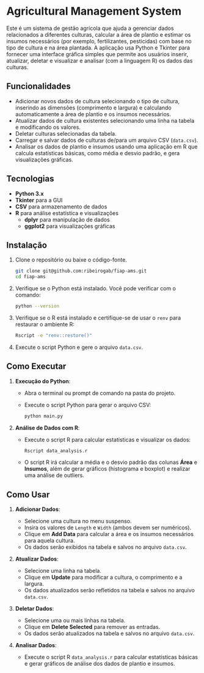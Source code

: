 # Agricultural Management System

Este é um sistema de gestão agrícola que ajuda a gerenciar dados relacionados a diferentes culturas, calcular a área de plantio e estimar os insumos necessários (por exemplo, fertilizantes, pesticidas) com base no tipo de cultura e na área plantada. A aplicação usa Python e Tkinter para fornecer uma interface gráfica simples que permite aos usuários inserir, atualizar, deletar e visualizar e analisar (com a linguagem R) os dados das culturas.

## Funcionalidades

- Adicionar novos dados de cultura selecionando o tipo de cultura, inserindo as dimensões (comprimento e largura) e calculando automaticamente a área de plantio e os insumos necessários.
- Atualizar dados de cultura existentes selecionando uma linha na tabela e modificando os valores.
- Deletar culturas selecionadas da tabela.
- Carregar e salvar dados de culturas de/para um arquivo CSV (`data.csv`).
- Analisar os dados de plantio e insumos usando uma aplicação em R que calcula estatísticas básicas, como média e desvio padrão, e gera visualizações gráficas.

## Tecnologias

- **Python 3.x**
- **Tkinter** para a GUI
- **CSV** para armazenamento de dados
- **R** para análise estatística e visualizações
  - **dplyr** para manipulação de dados
  - **ggplot2** para visualizações gráficas

## Instalação

1. Clone o repositório ou baixe o código-fonte.

   ```bash
   git clone git@github.com:ribeirogab/fiap-ams.git
   cd fiap-ams
   ```

2. Verifique se o Python está instalado. Você pode verificar com o comando:

   ```bash
   python --version
   ```

3. Verifique se o R está instalado e certifique-se de usar o `renv` para restaurar o ambiente R:

   ```bash
   Rscript -e "renv::restore()"
   ```

4. Execute o script Python e gere o arquivo `data.csv`.

## Como Executar

1. **Execução do Python**:
   - Abra o terminal ou prompt de comando na pasta do projeto.
   - Execute o script Python para gerar o arquivo CSV:

     ```bash
     python main.py
     ```

2. **Análise de Dados com R**:
   - Execute o script R para calcular estatísticas e visualizar os dados:

     ```bash
     Rscript data_analysis.r
     ```

   - O script R irá calcular a média e o desvio padrão das colunas **Área** e **Insumos**, além de gerar gráficos (histograma e boxplot) e realizar uma análise de outliers.

## Como Usar

1. **Adicionar Dados**:
   - Selecione uma cultura no menu suspenso.
   - Insira os valores de `Length` e `Width` (ambos devem ser numéricos).
   - Clique em **Add Data** para calcular a área e os insumos necessários para aquela cultura.
   - Os dados serão exibidos na tabela e salvos no arquivo `data.csv`.

2. **Atualizar Dados**:
   - Selecione uma linha na tabela.
   - Clique em **Update** para modificar a cultura, o comprimento e a largura.
   - Os dados atualizados serão refletidos na tabela e salvos no arquivo `data.csv`.

3. **Deletar Dados**:
   - Selecione uma ou mais linhas na tabela.
   - Clique em **Delete Selected** para remover as entradas.
   - Os dados serão atualizados na tabela e salvos no arquivo `data.csv`.

4. **Analisar Dados**:
   - Execute o script R `data_analysis.r` para calcular estatísticas básicas e gerar gráficos de análise dos dados de plantio e insumos.
